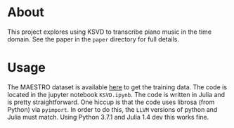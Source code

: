 # About
This project explores using KSVD to transcribe piano music in the time domain. See the paper in the `paper` directory for full details.

# Usage
The MAESTRO dataset is available [here](https://magenta.tensorflow.org/datasets/maestro) to get the training data. The code is located in the jupyter notebook `KSVD.ipynb`. The code is written in Julia and is pretty straightforward. One hiccup is that the code uses librosa (from Python) via `pyimport`. In order to do this, the `LLVM` versions of python and Julia must match. Using Python 3.7.1 and Julia 1.4 dev this works fine.
